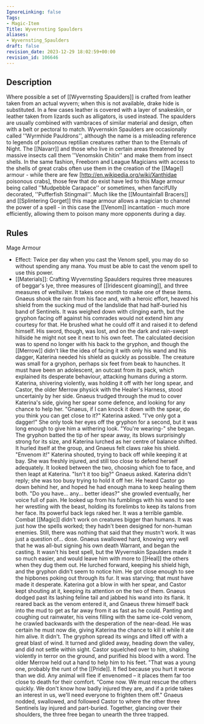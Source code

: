 ```yaml
---
IgnoreLinking: false
Tags:
- Magic-Item
Title: Wyvernsting Spaulders
aliases:
- Wyvernsting_Spaulders
draft: false
revision_date: 2023-12-29 18:02:59+00:00
revision_id: 106646
---
```


## Description
Where possible a set of [[Wyvernsting Spaulders]] is crafted from leather taken from an actual wyvern; when this is not available, drake hide is substituted. In a few cases leather is covered with a layer of snakeskin, or leather taken from lizards such as alligators, is used instead. The spaulders are usually combined with vambraces of similar material and design, often with a belt or pectoral to match.
Wyvernskin Spaulders are occasionally called ''Wyrmhide Pauldrons'', although the name is a misleading reference to legends of poisonous reptilian creatures rather than to the Eternals of Night. The [[Navarr]] and those who live in certain areas threatened by massive insects call them ''Venomskin Chitin'' and make them from insect shells. In the same fashion, Freeborn and League Magicians with access to the shells of great crabs often use them in the creation of the [[Mage]] armour - while there are few [http://en.wikipedia.org/wiki/Xanthidae poisonous crabs], those few that do exist have led to this Mage armour being called ''Mudpebble Carapace'' or sometimes, when fancifUlly decorated, ''Pufferfish Stingmail''.
Much like the [[Mountainfall Bracers]] and [[Splintering Gorget]] this mage armour allows a magician to channel the power of a spell - in this case the [[Venom]] incantation - much more efficiently, allowing them to poison many more opponents during a day.
## Rules
Mage Armour
* Effect: Twice per day when you cast the Venom spell, you may do so without spending any mana. You must be able to cast the venom spell to use this power. 
* [[Materials]]: Crafting Wyvernsting Spaulders requires three measures of beggar's lye, three measures of [[Iridescent gloaming]], and three measures of weltsilver. It takes one month to make one of these items.
Gnaeus shook the rain from his face and, with a heroic effort, heaved his shield from the sucking mud of the landslide that had half-buried his band of Sentinels. It was weighed down with clinging earth, but the gryphon facing off against his comrades would not extend him any courtesy for that. He brushed what he could off it and raised it to defend himself. His sword, though, was lost, and on the dark and rain-swept hillside he might not see it next to his own feet. The calculated decision was to spend no longer with his back to the gryphon, and though the [[Merrow]] didn't like the idea of facing it with only his wand and his dagger, Katerina needed his shield as quickly as possible.
The creature was small for a gryphon, perhaps six feet from beak to haunches. It must have been an adolescent, an outcast from its pack, which explained its desperate behaviour, attacking humans during a storm. Katerina, shivering violently, was holding it off with her long spear, and Castor, the older Merrow physick with the Healer's Harness, stood uncertainly by her side. Gnaeus trudged through the mud to cover Katerina's side, giving her spear some defence, and looking for any chance to help her.
"Gnaeus, if I can knock it down with the spear, do you think you can get close to it?" Katerina asked.
"I've only got a dagger!"
She only took her eyes off the gryphon for a second, but it was long enough to give him a withering look. "You're wearing-" she began.
The gryphon batted the tip of her spear away, its blows surprisingly strong for its size, and Katerina lurched as her centre of balance shifted. It hurled itself at the group, and Gnaeus felt claws rake his shield.
"Envenom it!" Katerina shouted, trying to back off while keeping it at bay. She was freshly injured, and still too close to defend herself adequately. It looked between the two, choosing which foe to face, and then leapt at Katerina.
"Isn't it too big?" Gnaeus asked. Katerina didn't reply; she was too busy trying to hold it off her. He heard Castor go down behind her, and hoped he had enough mana to keep healing them both.
"Do you have... any... better ideas?" she growled eventually, her voice full of pain. He looked up from his fumblings with his wand to see her wrestling with the beast, holding its forelimbs to keep its talons from her face. Its powerful back legs raked her.
It was a terrible gamble. Combat [[Magic]] didn't work on creatures bigger than humans. It was just how the spells worked; they hadn't been designed for non-human enemies. Still, there was nothing that said that they mustn't work. It was just a question of... dose. Gnaeus swallowed hard, knowing very well that he was all-but signing his own death Warrant, and began the casting. It wasn't his best spell, but the Wyvernskin Spaulders made it so much easier, and would leave him with more to [[Heal]] the others when they dug them out.
He lurched forward, keeping his shield high, and the gryphon didn't seem to notice him. He got close enough to see the hipbones poking out through its fur. It was starving; that must have made it desperate. Katerina got a blow in with her spear, and Castor kept shouting at it, keeping its attention on the two of them. Gnaeus dodged past its lashing feline tail and jabbed his wand into its flank.
It reared back as the venom entered it, and Gnaeus threw himself back into the mud to get as far away from it as fast as he could. Panting and coughing out rainwater, his veins filling with the same ice-cold venom, he crawled backwards with the desperation of the near-dead. He was certain he must now die, giving Katerina the chance to kill it while it ate him alive.
It didn't. The gryphon spread its wings and lifted off with a great blast of wind. It turned and glided away, heading down the valley, and did not settle within sight.
Castor squelched over to him, shaking violently in terror on the ground, and purified his blood with a word. The older Merrow held out a hand to help him to his feet. "That was a young one, probably the runt of the [[Pride]]. It fled because you hurt it worse than we did. Any animal will flee if envenomed – it places them far too close to death for their comfort.
“Come now. We must rescue the others quickly. We don't know how badly injured they are, and if a pride takes an interest in us, we'll need everyone to frighten them off."
Gnaeus nodded, swallowed, and followed Castor to where the other three Sentinels lay injured and part-buried. Together, glancing over their shoulders, the three free began to unearth the three trapped.